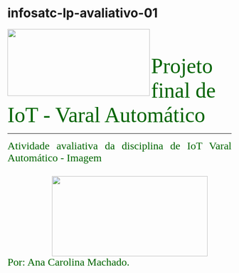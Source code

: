 # infosatc-lp-avaliativo-01
<HTML>
<HEAD>
</HEAD>
<BODY>
<a href  = "https://web.satc.edu.br">
<img src = https://user-images.githubusercontent.com/69262009/91752902-6bd90900-eb9d-11ea-8ec9-82fddd539157.png width ="320" height ="150" align = "left">
</a href>
<font face = "candara" size = "10" color = "#006400">
<br>
Projeto final de IoT - Varal Automático
</font>
<br>
<hr size = "2" color = "#556B2F">
<p align = "justify">
<font face = "candara" size = "5" color = "#006400">
Atividade avaliativa da disciplina de IoT
Varal Automático - Imagem
  <br><br>
<img src= https://user-images.githubusercontent.com/69262009/100675443-b9ecdc80-3345-11eb-9e34-a6cbc5836d77.jpeg width="350" height="180" align=center hspace=100><br>
Por: Ana Carolina Machado.
</font>
</BODY>
</p>
</HTML>

